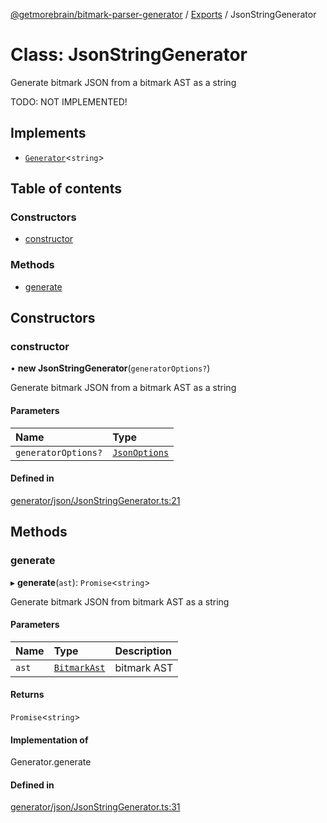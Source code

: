 [@getmorebrain/bitmark-parser-generator](../API.md) / [Exports](../modules.md) / JsonStringGenerator

# Class: JsonStringGenerator

Generate bitmark JSON from a bitmark AST as a string

TODO: NOT IMPLEMENTED!

## Implements

- [`Generator`](../interfaces/Generator.md)<`string`\>

## Table of contents

### Constructors

- [constructor](JsonStringGenerator.md#constructor)

### Methods

- [generate](JsonStringGenerator.md#generate)

## Constructors

### constructor

• **new JsonStringGenerator**(`generatorOptions?`)

Generate bitmark JSON from a bitmark AST as a string

#### Parameters

| Name | Type |
| :------ | :------ |
| `generatorOptions?` | [`JsonOptions`](../interfaces/JsonOptions.md) |

#### Defined in

[generator/json/JsonStringGenerator.ts:21](https://github.com/getMoreBrain/bitmark-parser-generator/blob/b82d7bf/src/generator/json/JsonStringGenerator.ts#L21)

## Methods

### generate

▸ **generate**(`ast`): `Promise`<`string`\>

Generate bitmark JSON from bitmark AST as a string

#### Parameters

| Name | Type | Description |
| :------ | :------ | :------ |
| `ast` | [`BitmarkAst`](../interfaces/BitmarkAst.md) | bitmark AST |

#### Returns

`Promise`<`string`\>

#### Implementation of

Generator.generate

#### Defined in

[generator/json/JsonStringGenerator.ts:31](https://github.com/getMoreBrain/bitmark-parser-generator/blob/b82d7bf/src/generator/json/JsonStringGenerator.ts#L31)
